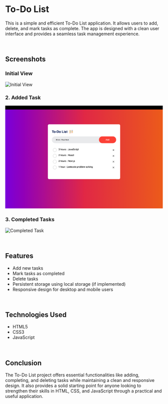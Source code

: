 # To-Do List


This is a simple and efficient To-Do List application. It allows users to add, delete, and mark tasks as complete. The app is designed with a clean user interface and provides a seamless task management experience.

<br>

## Screenshots

### Initial View
![Initial View](images/Initial_View.png)

### 2. Added Task
![Added Task](images/Added_Task.png)

### 3. Completed Tasks
![Completed Task](images/Completed_Task.png)


<br>

## Features

- Add new tasks
- Mark tasks as completed
- Delete tasks
- Persistent storage using local storage (if implemented)
- Responsive design for desktop and mobile users

<br>

## Technologies Used

- HTML5
- CSS3
- JavaScript

<br>

## Conclusion

The To-Do List project offers essential functionalities like adding, completing, and deleting tasks while maintaining a clean and responsive design. It also provides a solid starting point for anyone looking to strengthen their skills in HTML, CSS, and JavaScript through a practical and useful application.



